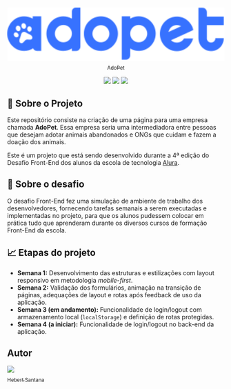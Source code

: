 <div align='center'>

[<img src="./assets/img/logo-azul.svg" width=800px><br><sub>AdoPet</sub>](https://hebert-santana.github.io/alura-adopet/)


  <img src="https://img.shields.io/badge/HTML5-E34F26?style=for-the-badge&logo=html5&logoColor=white">
  <img src="https://img.shields.io/badge/CSS3-1572B6?style=for-the-badge&logo=css3&logoColor=white">
  <img src="https://img.shields.io/badge/JavaScript-F7DF1E?style=for-the-badge&logo=javascript&logoColor=black">
</div>

## 🔎 Sobre o Projeto

Este repositório consiste na criação de uma página para uma empresa chamada **AdoPet**. Essa empresa seria uma intermediadora entre pessoas que desejam adotar animais abandonados e ONGs que cuidam e fazem a doação dos animais.

Este é um projeto que está sendo desenvolvido durante a 4ª edição do Desafio Front-End dos alunos da escola de tecnologia [Alura](https://www.alura.com.br).

## :pencil: Sobre o desafio

O desafio Front-End fez uma simulação de ambiente de trabalho dos desenvolvedores, fornecendo tarefas semanais a serem executadas e implementadas no projeto, para que os alunos pudessem colocar em prática tudo que aprenderam durante os diversos cursos de formação Front-End da escola.

## 📈 Etapas do projeto

-   **Semana 1:** Desenvolvimento das estruturas e estilizações com layout responsivo em metodologia _mobile-first_.
-   **Semana 2:** Validação dos formulários, animação na transição de páginas, adequações de layout e rotas após feedback de uso da aplicação.
-   **Semana 3 (em andamento):** Funcionalidade de login/logout com armazenamento local (`localStorage`) e definição de rotas protegidas.
-   **Semana 4 (a iniciar):** Funcionalidade de login/logout no back-end da aplicação.

## Autor

[<img src="https://avatars.githubusercontent.com/u/102166830?v=4" width=150><br><sub>Hebert Santana</sub>](https://github.com/hebert-santana)


